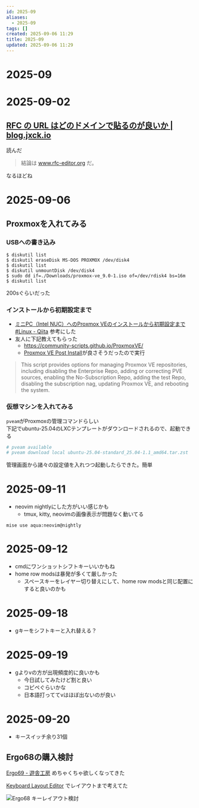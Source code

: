 ```yaml
---
id: 2025-09
aliases:
  - 2025-09
tags: []
created: 2025-09-06 11:29
title: 2025-09
updated: 2025-09-06 11:29
---
```


# 2025-09

# 2025-09-02

## [RFC の URL はどのドメインで貼るのが良いか | blog.jxck.io](https://blog.jxck.io/entries/2024-03-27/link-to-rfc.html)
読んだ

> 結論は www.rfc-editor.org だ。

なるほどね

# 2025-09-06

## Proxmoxを入れてみる

### USBへの書き込み

```
$ diskutil list
$ diskutil eraseDisk MS-DOS PROXMOX /dev/disk4
$ diskutil list
$ diskutil unmountDisk /dev/disk4
$ sudo dd if=./Downloads/proxmox-ve_9.0-1.iso of=/dev/rdisk4 bs=16m
$ diskutil list
```

200sぐらいだった

### インストールから初期設定まで

- [ミニPC（Intel NUC）へのProxmox VEのインストールから初期設定まで #Linux - Qiita](https://qiita.com/yankee/items/1d576f7a25d6f33c6cb5#proxmox%E5%88%9D%E6%9C%9F%E8%A8%AD%E5%AE%9A) 参考にした
- 友人に下記教えてもらった
    - https://community-scripts.github.io/ProxmoxVE/
    - [Proxmox VE Post Install](https://community-scripts.github.io/ProxmoxVE/scripts?id=post-pve-install)が良さそうだったので実行

> This script provides options for managing Proxmox VE repositories, including disabling the Enterprise Repo, adding or correcting PVE sources, enabling the No-Subscription Repo, adding the test Repo, disabling the subscription nag, updating Proxmox VE, and rebooting the system.

### 仮想マシンを入れてみる

`pveam`がProxmoxの管理コマンドらしい  
下記でubuntu-25.04のLXCテンプレートがダウンロードされるので、起動できる

```bash
# pveam available
# pveam download local ubuntu-25.04-standard_25.04-1.1_amd64.tar.zst
```

管理画面から諸々の設定値を入れつつ起動したらできた。簡単

# 2025-09-11

- neovim nightlyにした方がいい感じかも
	- tmux, kitty, neovimの画像表示が問題なく動いてる

```
mise use aqua:neovim@nightly
```

# 2025-09-12

- cmdにワンショットシフトキーいいかもね
- home row modsは暴発が多くて厳しかった
	- スペースキーをレイヤー切り替えにして、home row modsと同じ配置にすると良いのかも

# 2025-09-18

- gキーをシフトキーと入れ替える？

# 2025-09-19

- gよりvの方が出現頻度的に良いかも
    - 今日試してみたけど割と良い
    - コピペぐらいかな
    - 日本語打っててvはほぼ出ないのが良い

# 2025-09-20

- キースイッチ余り31個

## Ergo68の購入検討

[Ergo69 - 遊舎工房](https://shop.yushakobo.jp/products/3923?_pos=3&_sid=280fede83&_ss=r&variant=47873667825895) めちゃくちゃ欲しくなってきた

[Keyboard Layout Editor](https://www.keyboard-layout-editor.com/) でレイアウトまで考えてた

![Ergo68 キーレイアウト検討](https://i.gyazo.com/427edb2ed2e0abfdc5013420a4c1f5bd.png)

